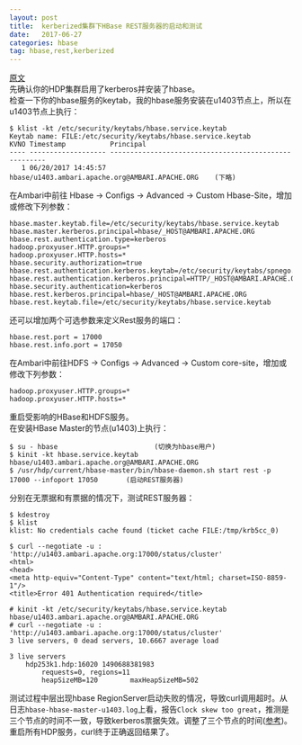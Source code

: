 ```yaml
---
layout: post
title:  kerberized集群下HBase REST服务器的启动和测试
date:   2017-06-27
categories: hbase
tag: hbase,rest,kerberized
---
```


[原文](https://community.hortonworks.com/articles/91425/howto-start-and-test-hbase-rest-server-in-a-kerber.html)  
先确认你的HDP集群启用了kerberos并安装了hbase。  
检查一下你的hbase服务的keytab，我的hbase服务安装在u1403节点上，所以在u1403节点上执行：
```
$ klist -kt /etc/security/keytabs/hbase.service.keytab
Keytab name: FILE:/etc/security/keytabs/hbase.service.keytab
KVNO Timestamp           Principal
---- ------------------- ------------------------------------------------------
   1 06/20/2017 14:45:57 hbase/u1403.ambari.apache.org@AMBARI.APACHE.ORG    (下略)
```
在Ambari中前往 Hbase -> Configs -> Advanced -> Custom Hbase-Site，增加或修改下列参数：
```
hbase.master.keytab.file=/etc/security/keytabs/hbase.service.keytab
hbase.master.kerberos.principal=hbase/_HOST@AMBARI.APACHE.ORG
hbase.rest.authentication.type=kerberos
hadoop.proxyuser.HTTP.groups=*
hadoop.proxyuser.HTTP.hosts=*
hbase.security.authorization=true
hbase.rest.authentication.kerberos.keytab=/etc/security/keytabs/spnego.service.keytab
hbase.rest.authentication.kerberos.principal=HTTP/_HOST@AMBARI.APACHE.ORG
hbase.security.authentication=kerberos
hbase.rest.kerberos.principal=hbase/_HOST@AMBARI.APACHE.ORG
hbase.rest.keytab.file=/etc/security/keytabs/hbase.service.keytab
```
还可以增加两个可选参数来定义Rest服务的端口：
```
hbase.rest.port = 17000
hbase.rest.info.port = 17050
```
在Ambari中前往HDFS -> Configs -> Advanced -> Custom core-site，增加或修改下列参数：
```
hadoop.proxyuser.HTTP.groups=*
hadoop.proxyuser.HTTP.hosts=*
```
重启受影响的HBase和HDFS服务。  
在安装HBase Master的节点(u1403)上执行：
```
$ su - hbase                        (切换为hbase用户)
$ kinit -kt hbase.service.keytab hbase/u1403.ambari.apache.org@AMBARI.APACHE.ORG
$ /usr/hdp/current/hbase-master/bin/hbase-daemon.sh start rest -p 17000 --infoport 17050       (启动REST服务器)
```
分别在无票据和有票据的情况下，测试REST服务器：
```
$ kdestroy
$ klist
klist: No credentials cache found (ticket cache FILE:/tmp/krb5cc_0)
 
$ curl --negotiate -u : 'http://u1403.ambari.apache.org:17000/status/cluster'
<html>
<head>
<meta http-equiv="Content-Type" content="text/html; charset=ISO-8859-1"/>
<title>Error 401 Authentication required</title>
 
# kinit -kt /etc/security/keytabs/hbase.service.keytab hbase/u1403.ambari.apache.org@AMBARI.APACHE.ORG
# curl --negotiate -u : 'http://u1403.ambari.apache.org:17000/status/cluster'
3 live servers, 0 dead servers, 10.6667 average load
 
3 live servers
    hdp253k1.hdp:16020 1490688381983
        requests=0, regions=11
        heapSizeMB=120        maxHeapSizeMB=502
```
测试过程中层出现hbase RegionServer启动失败的情况，导致curl调用超时。从日志`hbase-hbase-master-u1403.log`上看，报告`Clock skew too great`，推测是三个节点的时间不一致，导致kerberos票据失效。调整了三个节点的时间([参考](https://github.com/wbwangk/wbwangk.github.io/wiki/0%E7%AC%94%E8%AE%B0#%E6%97%B6%E9%97%B4%E5%90%8C%E6%AD%A5ntpd))。重启所有HDP服务，curl终于正确返回结果了。  
